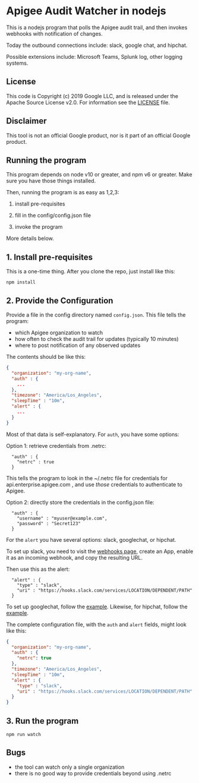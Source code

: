 # Apigee Audit Watcher in nodejs

This is a nodejs program that polls the Apigee audit trail, and
then invokes webhooks with notification of changes.

Today the outbound connections include: slack, google chat, and hipchat.

Possible extensions include: Microsoft Teams, Splunk log, other logging systems.

## License

This code is Copyright (c) 2019 Google LLC, and is released under the Apache Source License v2.0. For information see the [LICENSE](LICENSE) file.

## Disclaimer

This tool is not an official Google product, nor is it part of an official Google product.

## Running the program

This program depends on node v10 or greater, and npm v6 or greater.
Make sure you have those things installed.

Then, running the program is as easy as 1,2,3:

1. install pre-requisites

2. fill in the config/config.json file

3. invoke the program


More details below.

## 1. Install pre-requisites

This is a one-time thing. After you clone the repo, just install like this:

```
npm install
```

## 2. Provide the Configuration

Provide a file in the config directory named `config.json`.
This file tells the program:

* which Apigee organization to watch
* how often to check the audit trail for updates (typically 10 minutes)
* where to post notification of any observed updates

The contents should be like this:
```json
{
  "organization": "my-org-name",
  "auth" : {
    ...
  },
  "timezone": "America/Los_Angeles",
  "sleepTime" : "10m",
  "alert" : {
    ...
  }
}
```

Most of that data is self-explanatory. For `auth`, you have some options:

Option 1: retrieve credentials from .netrc:

```
  "auth" : {
    "netrc" : true
  }
```

This tells the program to look in the ~/.netrc file for credentials for
api.enterprise.apigee.com , and use _those_ credentials to authenticate to
Apigee.

Option 2: directly store the credentials in the config.json file:


```
  "auth" : {
    "username" : "myuser@example.com",
    "password" : "Secret123"
  }
```

For the `alert` you have several options: slack, googlechat, or hipchat.

To set up slack, you need to visit the [webhooks
page](https://api.slack.com/messaging/webhooks), create an App, enable it as an
incoming webhook, and copy the resulting URL.

Then use this as the alert:
```
  "alert" : {
    "type" : "slack",
    "uri" : "https://hooks.slack.com/services/LOCATION/DEPENDENT/PATH"
  }
```

To set up googlechat, follow the
[example](./config/example-config-googlechat.json).
Likewise, for hipchat, follow the
[example](./config/example-config-hipchat.json).


The complete configuration file, with the `auth` and `alert` fields, might look like this:

```json
{
  "organization": "my-org-name",
  "auth" : {
    "netrc": true
  },
  "timezone": "America/Los_Angeles",
  "sleepTime" : "10m",
  "alert" : {
    "type" : "slack",
    "uri" : "https://hooks.slack.com/services/LOCATION/DEPENDENT/PATH"
  }
}
```


## 3. Run the program

```
npm run watch
```


## Bugs

* the tool can watch only a single organization
* there is no good way to provide credentials beyond using .netrc
